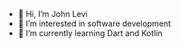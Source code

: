 - 👋 Hi, I’m John Levi
- 👀 I’m interested in software development
- 🌱 I’m currently learning Dart and Kotlin

<!---
codevault4all/codevault4all is a ✨ special ✨ repository because its `README.md` (this file) appears on your GitHub profile.
You can click the Preview link to take a look at your changes.
--->
